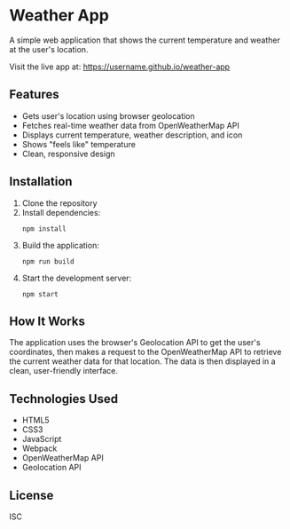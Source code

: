 # Weather App

A simple web application that shows the current temperature and weather at the user's location.

Visit the live app at: https://username.github.io/weather-app

## Features

- Gets user's location using browser geolocation
- Fetches real-time weather data from OpenWeatherMap API
- Displays current temperature, weather description, and icon
- Shows "feels like" temperature
- Clean, responsive design

## Installation

1. Clone the repository
2. Install dependencies:
   ```
   npm install
   ```
3. Build the application:
   ```
   npm run build
   ```
4. Start the development server:
   ```
   npm start
   ```

## How It Works

The application uses the browser's Geolocation API to get the user's coordinates, then makes a request to the OpenWeatherMap API to retrieve the current weather data for that location. The data is then displayed in a clean, user-friendly interface.

## Technologies Used

- HTML5
- CSS3
- JavaScript
- Webpack
- OpenWeatherMap API
- Geolocation API

## License

ISC